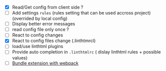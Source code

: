- [x] Read/Get config from client side ?
- [ ] Add settings `rules` (rules setting that can be used accross project) (overrided by local config)
- [ ] Display better error messages
- [ ] read config file only once ?
- [ ] React to config changes
- [x] React to config files change (.linthtmrcl)
- [ ] load/use linthtml plugins
- [ ] Provide auto completion in `.linthtmlrc` ( dislay linthtml rules + possible values)
- [ ] [Bundle extension with webpack](https://code.visualstudio.com/api/working-with-extensions/bundling-extension)

